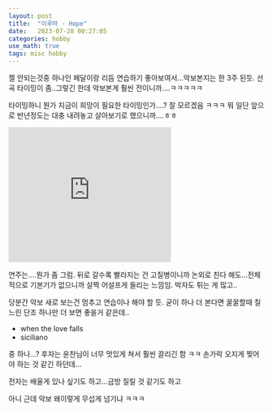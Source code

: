 ```yaml
---
layout: post
title:  "이루마 - Hope"
date:   2023-07-28 00:27:05 
categories: hobby
use_math: true
tags: misc hobby
---
```


젤 안되는것중 하나인 페달이랑 리듬 연습하기 좋아보여서...악보본지는 한 3주 된듯. 선곡 타이밍이 좀..그렇긴 한데 악보본게 훨씬 전이니까....ㅋㅋㅋㅋㅋ

타이밍하니 뭔가 지금이 희망이 필요한 타이밍인가....? 잘 모르겠음 ㅋㅋㅋ 뭐 일단 앞으로 반년정도는 대충 내려놓고 살아보기로 했으니까....ㅎㅎ

<iframe allowfullscreen="allowfullscreen" class="b-hbp-video b-uploaded" frameborder="0" height="266" id="BLOGGER-video-70a098515ffd7078-13922" mozallowfullscreen="mozallowfullscreen" src="https://draft.blogger.com/video.g?token=AD6v5dzcxwA-f01gmFPTTlaYt2GO6OJ5koRjK39aQ_J1flUZVau1vUYqE3GncFbQnR1k-1o2j-v9aBl9mZOdqwIt4-cAOHdcqYZGBAUg-wZ6tl6ZK37PT23J1uUVe0OX7GlWL2BWY_7M" webkitallowfullscreen="webkitallowfullscreen" width="320"></iframe>

연주는....뭔가 좀 그럼. 뒤로 갈수록 빨라지는 건 고질병이니까 논외로 친다 해도...전체적으로 기본기가 없으니까 살짝 어설프게 들리는 느낌임. 박자도 튀는 게 많고..

당분간 악보 새로 보는건 멈추고 연습이나 해야 할 듯. 굳이 하나 더 본다면 꿀꿀할때 칠 느린 단조 하나만 더 보면 좋을거 같은데..
- when the love falls
- siciliano

중 하나...? 후자는 윤찬님이 너무 멋있게 쳐서 훨씬 끌리긴 함 ㅋㅋ 손가락 오지게 찢어야 하는 것 같긴 하던데...

전자는 배울게 있나 싶기도 하고...금방 질릴 것 같기도 하고

아니 근데 악보 왜이렇게 무섭게 넘기냐 ㅋㅋㅋ